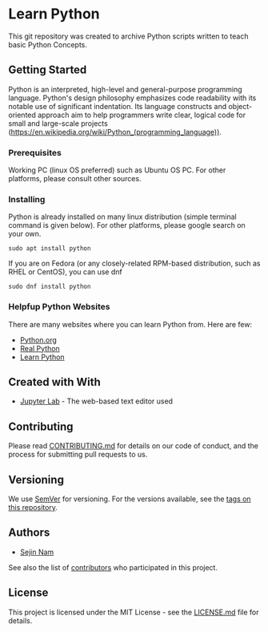# Learn Python 

This git repository was created to archive Python scripts written to teach basic Python Concepts.

## Getting Started

Python is an interpreted, high-level and general-purpose programming language. Python's design philosophy emphasizes code readability with its notable use of significant indentation. Its language constructs and object-oriented approach aim to help programmers write clear, logical code for small and large-scale projects (https://en.wikipedia.org/wiki/Python_(programming_language)).

### Prerequisites

Working PC (linux OS preferred) such as Ubuntu OS PC. For other platforms, please consult other sources.

### Installing

Python is already installed on many linux distribution (simple terminal command is given below). For other platforms, please google search on your own. 
```
sudo apt install python
```

If you are on Fedora (or any closely-related RPM-based distribution, such as RHEL or CentOS), you can use dnf
```
sudo dnf install python
```

### Helpfup Python Websites 

There are many websites where you can learn Python from. Here are few:

* [Python.org](https://www.python.org)
* [Real Python](https://realpytyon.com)
* [Learn Python](https://www.learnpython.org)
 
## Created with With

* [Jupyter Lab](http://www.jupyter.org) - The web-based text editor used

## Contributing

Please read [CONTRIBUTING.md](CONTRIBUTING.md) for details on our code of conduct, and the process for submitting pull requests to us.

## Versioning

We use [SemVer](http://semver.org/) for versioning. For the versions available, see the [tags on this repository](https://github.com/sejin8642/LearnPython/tags). 

## Authors

* [Sejin Nam](https://github.com/sejin8642)

See also the list of [contributors](https://github.com/sejin8642/LearnPython/contributors) who participated in this project.

## License

This project is licensed under the MIT License - see the [LICENSE.md](LICENSE.md) file for details.

